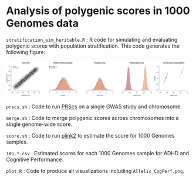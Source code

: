 # Analysis of polygenic scores in 1000 Genomes data

`stratification_sim_heritable.R` : R code for simulating and evaluating polygenic scores with population stratification. This code generates the following figure:

![stratification](stratification_sim_heritable.png)

`prscs.sh` : Code to run [PRScs](https://github.com/getian107/PRScs) on a single GWAS study and chromosome.

`merge.sh` : Code to merge polygenic scores across chromosomes into a single genome-wide score.

`score.sh` : Code to run [plink2](https://www.cog-genomics.org/plink/2.0/score) to estimate the score for 1000 Genomes samples.

`1KG.*.csv` : Estimated scores for each 1000 Genomes sample for ADHD and Cognitive Performance.

`plot.R` : Code to produce all visualizations including `Allelic_CogPerf.png`.

